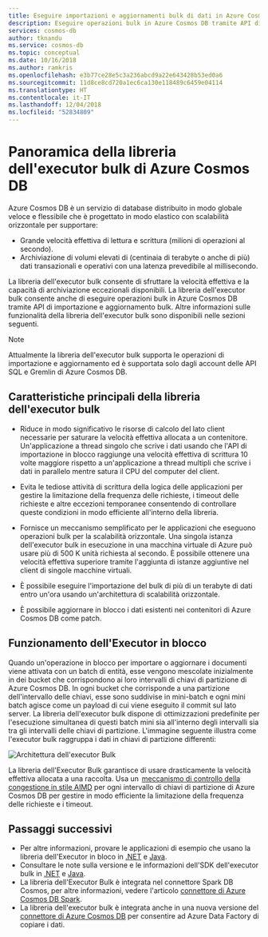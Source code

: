```yaml
---
title: Eseguire importazioni e aggiornamenti bulk di dati in Azure Cosmos DB usando la libreria dell'executor bulk
description: Eseguire operazioni bulk in Azure Cosmos DB tramite API di importazione e aggiornamento bulk rese disponibili dalla libreria dell'executor bulk.
services: cosmos-db
author: tknandu
ms.service: cosmos-db
ms.topic: conceptual
ms.date: 10/16/2018
ms.author: ramkris
ms.openlocfilehash: e3b77ce28e5c3a236abcd9a22e643428b53ed0a6
ms.sourcegitcommit: 11d8ce8cd720a1ec6ca130e118489c6459e04114
ms.translationtype: HT
ms.contentlocale: it-IT
ms.lasthandoff: 12/04/2018
ms.locfileid: "52834809"
---
```

# <a name="azure-cosmos-db-bulk-executor-library-overview"></a>Panoramica della libreria dell'executor bulk di Azure Cosmos DB
 
Azure Cosmos DB è un servizio di database distribuito in modo globale veloce e flessibile che è progettato in modo elastico con scalabilità orizzontale per supportare: 

* Grande velocità effettiva di lettura e scrittura (milioni di operazioni al secondo).  
* Archiviazione di volumi elevati di (centinaia di terabyte o anche di più) dati transazionali e operativi con una latenza prevedibile al millisecondo.  

La libreria dell'executor bulk consente di sfruttare la velocità effettiva e la capacità di archiviazione eccezionali disponibili. La libreria dell'executor bulk consente anche di eseguire operazioni bulk in Azure Cosmos DB tramite API di importazione e aggiornamento bulk. Altre informazioni sulle funzionalità della libreria dell'executor bulk sono disponibili nelle sezioni seguenti. 

> [!NOTE] 
> Attualmente la libreria dell'executor bulk supporta le operazioni di importazione e aggiornamento ed è supportata solo dagli account delle API SQL e Gremlin di Azure Cosmos DB.
 
## <a name="key-features-of-the-bulk-executor-library"></a>Caratteristiche principali della libreria dell'executor bulk  
 
* Riduce in modo significativo le risorse di calcolo del lato client necessarie per saturare la velocità effettiva allocata a un contenitore. Un'applicazione a thread singolo che scrive i dati usando che l'API di importazione in blocco raggiunge una velocità effettiva di scrittura 10 volte maggiore rispetto a un'applicazione a thread multipli che scrive i dati in parallelo mentre satura il CPU del computer del client.  

* Evita le tediose attività di scrittura della logica delle applicazioni per gestire la limitazione della frequenza delle richieste, i timeout delle richieste e altre eccezioni temporanee consentendo di controllare queste condizioni in modo efficiente all'interno della libreria.  

* Fornisce un meccanismo semplificato per le applicazioni che eseguono operazioni bulk per la scalabilità orizzontale. Una singola istanza dell'executor bulk in esecuzione in una macchina virtuale di Azure può usare più di 500 K unità richiesta al secondo. È possibile ottenere una velocità effettiva superiore tramite l'aggiunta di istanze aggiuntive nel client di singole macchine virtuali.  
 
* È possibile eseguire l'importazione del bulk di più di un terabyte di dati entro un'ora usando un'architettura di scalabilità orizzontale.  

* È possibile aggiornare in blocco i dati esistenti nei contenitori di Azure Cosmos DB come patch. 
 
## <a name="how-does-the-bulk-executor-operate"></a>Funzionamento dell'Executor in blocco 

Quando un'operazione in blocco per importare o aggiornare i documenti viene attivata con un batch di entità, esse vengono mescolate inizialmente in dei bucket che corrispondono ai loro intervalli di chiavi di partizione di Azure Cosmos DB. In ogni bucket che corrisponde a una partizione dell'intervallo delle chiavi, esse sono suddivise in mini-batch e ogni mini batch agisce come un payload di cui viene eseguito il commit sul lato server. La libreria dell'executor bulk dispone di ottimizzazioni predefinite per l'esecuzione simultanea di questi batch mini sia all'interno degli intervalli sia tra gli intervalli delle chiavi di partizione. L'immagine seguente illustra come l'executor bulk raggruppa i dati in chiavi di partizione differenti:  

![Architettura dell'executor Bulk](./media/bulk-executor-overview/bulk-executor-architecture.png)

La libreria dell'Executor Bulk garantisce di usare drasticamente la velocità effettiva allocata a una raccolta. Usa un  [meccanismo di controllo della congestione in stile AIMD](https://tools.ietf.org/html/rfc5681) per ogni intervallo di chiavi di partizione di Azure Cosmos DB per gestire in modo efficiente la limitazione della frequenza delle richieste e i timeout. 

## <a name="next-steps"></a>Passaggi successivi 
  
* Per altre informazioni, provare le applicazioni di esempio che usano la libreria dell'Executor in bloco in [.NET](bulk-executor-dot-net.md) e [Java](bulk-executor-java.md).  
* Consultare le note sulla versione e le informazioni dell'SDK dell'executor bulk in [.NET](sql-api-sdk-bulk-executor-dot-net.md) e [Java](sql-api-sdk-bulk-executor-java.md).
* La libreria dell'Executor Bulk è integrata nel connettore Spark DB Cosmos, per altre informazioni, vedere l'articolo [connettore di Azure Cosmos DB Spark](spark-connector.md).  
* La libreria dell'executor bulk è integrata anche in una nuova versione del [connettore di Azure Cosmos DB](https://aka.ms/bulkexecutor-adf-v2) per consentire ad Azure Data Factory di copiare i dati.
